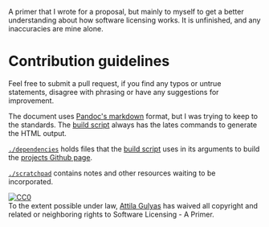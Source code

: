 A primer that I wrote for a proposal, but mainly to myself to get a better understanding about how software licensing works. It is unfinished, and any inaccuracies are mine alone.

# Contribution guidelines

Feel free to submit a pull request, if you find any typos or untrue statements, disagree with phrasing or have any suggestions for improvement.

The document uses [Pandoc's markdown](https://pandoc.org/MANUAL.html) format, but I was trying to keep to the standards. The [build script](dependencies/build-github-page) always has the lates commands to generate the HTML output.

[`./dependencies`](dependencies/) holds files that the [build script](dependencies/build-github-page) uses in its arguments to build the [projects Github page](https://toraritte.github.io/software-licensing-primer/).

[`./scratchpad`](scratchpad/) contains notes and other resources waiting to be incorporated.

<p xmlns:dct="http://purl.org/dc/terms/">
  <a rel="license"
     href="http://creativecommons.org/publicdomain/zero/1.0/">
    <img src="http://i.creativecommons.org/p/zero/1.0/88x31.png" style="border-style: none;" alt="CC0" />
  </a>
  <br />
  To the extent possible under law,
  <a rel="dct:publisher"
     href="https://github.com/toraritte">
    <span property="dct:title">Attila Gulyas</span></a>
  has waived all copyright and related or neighboring rights to
  <span property="dct:title"> Software Licensing - A Primer</span>.
</p>

